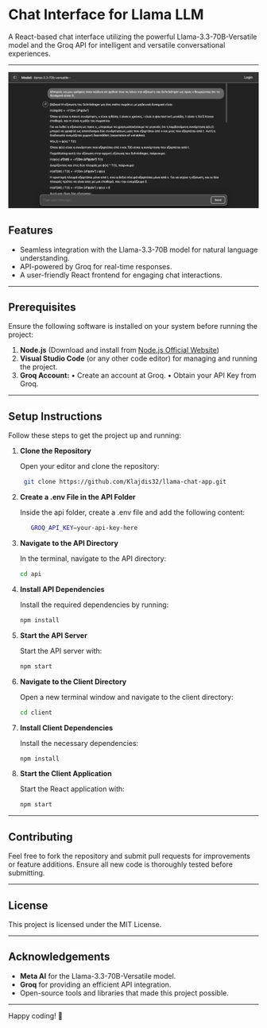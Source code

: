 
# Chat Interface for Llama LLM

A React-based chat interface utilizing the powerful Llama-3.3-70B-Versatile model and the Groq API for intelligent and versatile conversational experiences.

---

![Llama Chat Application](./readmeImg/llamachat.png)

## **Features**

- Seamless integration with the Llama-3.3-70B model for natural language understanding.
- API-powered by Groq for real-time responses.
- A user-friendly React frontend for engaging chat interactions.

---

## **Prerequisites**

Ensure the following software is installed on your system before running the project:

1. **Node.js** (Download and install from [Node.js Official Website](https://nodejs.org/))
2. **Visual Studio Code** (or any other code editor) for managing and running the project.
3.	**Groq Account:**
	•	Create an account at Groq.
	•	Obtain your API Key from Groq.

---

## **Setup Instructions**

Follow these steps to get the project up and running:

1. **Clone the Repository**

   Open your editor and clone the repository:
   ```bash
  	git clone https://github.com/Klajdis32/llama-chat-app.git
   ```

2. **Create a .env File in the API Folder**

   Inside the api folder, create a .env file and add the following content:
   ```bash
      GROQ_API_KEY=your-api-key-here
   ```   

3. **Navigate to the API Directory**

   In the terminal, navigate to the API directory:
   ```bash
   cd api
   ```

4. **Install API Dependencies**

   Install the required dependencies by running:
   ```bash
   npm install
   ```

5. **Start the API Server**

   Start the API server with:
   ```bash
   npm start
   ```

6. **Navigate to the Client Directory**

   Open a new terminal window and navigate to the client directory:
   ```bash
   cd client
   ```

7. **Install Client Dependencies**

   Install the necessary dependencies:
   ```bash
   npm install
   ```

8. **Start the Client Application**

   Start the React application with:
   ```bash
   npm start
   ```

---

## **Contributing**

Feel free to fork the repository and submit pull requests for improvements or feature additions. Ensure all new code is thoroughly tested before submitting.

---

## **License**

This project is licensed under the MIT License.

---

## **Acknowledgements**

- **Meta AI** for the Llama-3.3-70B-Versatile model.
- **Groq** for providing an efficient API integration.
- Open-source tools and libraries that made this project possible.

---

Happy coding! 🚀
